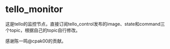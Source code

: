 # tello_monitor

这是tello的监控节点，直接订阅tello_control发布的image、state和command三个topic，根据自己的topic自行修改。

感谢陈一鸣@cpak00的贡献。
